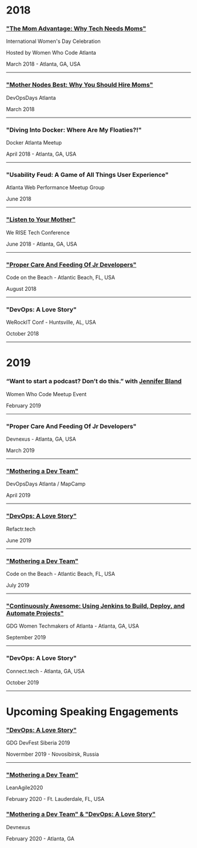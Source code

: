 # 2018

### ["The Mom Advantage: Why Tech Needs Moms"](https://youtu.be/WHheVF9d4Z8)
International Women's Day Celebration

Hosted by Women Who Code Atlanta

March 2018 - Atlanta, GA, USA

---

### ["Mother Nodes Best: Why You Should Hire Moms"](https://www.recallact.com/presentation/ignite-talks-0)
DevOpsDays Atlanta

March 2018

---

### "Diving Into Docker: Where Are My Floaties?!"
Docker Atlanta Meetup

April 2018 - Atlanta, GA, USA

---

### "Usability Feud: A Game of All Things User Experience"
Atlanta Web Performance Meetup Group

June 2018

---

### ["Listen to Your Mother"](https://www.recallact.com/presentation/listen-your-mother-why-tech-needs-moms)
We RISE Tech Conference

June 2018 - Atlanta, GA, USA

---

### ["Proper Care And Feeding Of Jr Developers"](https://youtu.be/dCjmdXhQE4A)
Code on the Beach - Atlantic Beach, FL, USA

August 2018

---

### "DevOps: A Love Story"
WeRockIT Conf - Huntsville, AL, USA

October 2018

---

# 2019

### “Want to start a podcast? Don’t do this.” with [Jennifer Bland](https://www.jenniferbland.com/)
Women Who Code Meetup Event

February 2019

---

### "Proper Care And Feeding Of Jr Developers"
Devnexus - Atlanta, GA, USA

March 2019

---

### ["Mothering a Dev Team"](https://www.recallact.com/presentation/mothering-dev-team)
DevOpsDays Atlanta / MapCamp

April 2019

---

### ["DevOps: A Love Story"](https://www.recallact.com/presentation/devops-love-story)
Refactr.tech

June 2019

---

### ["Mothering a Dev Team"](https://youtu.be/JePPUBZM6iE)
Code on the Beach - Atlantic Beach, FL, USA

July 2019

---

### ["Continuously Awesome: Using Jenkins to Build, Deploy, and Automate Projects"](https://www.meetup.com/gdg-atlanta/events/cbwcpqyzmbhc/)
GDG Women Techmakers of Atlanta - Atlanta, GA, USA

September 2019

---

### "DevOps: A Love Story"
Connect.tech - Atlanta, GA, USA

October 2019

---

# Upcoming Speaking Engagements

### ["DevOps: A Love Story"](https://gdg-siberia.com)
GDG DevFest Siberia 2019

Novermber 2019 - Novosibirsk, Russia

---

### ["Mothering a Dev Team"](http://leanagileus.com/)
LeanAgile2020

February 2020 - Ft. Lauderdale, FL, USA

### ["Mothering a Dev Team" & "DevOps: A Love Story"](https://devnexus.com/)
Devnexus

February 2020 - Atlanta, GA